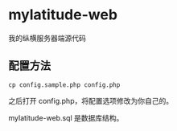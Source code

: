 # mylatitude-web
我的纵横服务器端源代码

## 配置方法
```
cp config.sample.php config.php
```
之后打开 config.php，将配置选项修改为你自己的。

mylatitude-web.sql 是数据库结构。
